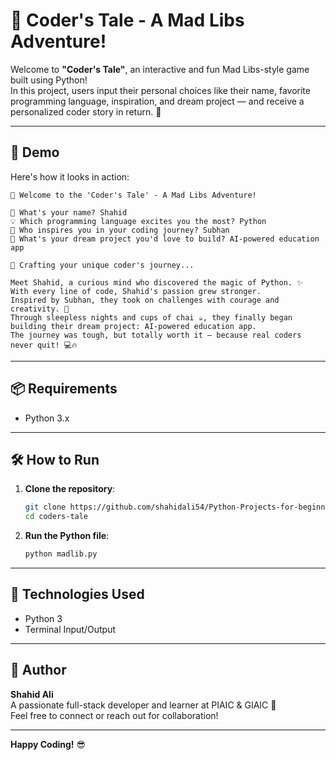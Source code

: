 # 🌟 Coder's Tale - A Mad Libs Adventure!

Welcome to **"Coder's Tale"**, an interactive and fun Mad Libs-style game built using Python!  
In this project, users input their personal choices like their name, favorite programming language, inspiration, and dream project — and receive a personalized coder story in return. 🚀

---

## 📸 Demo

Here's how it looks in action:

```
🌟 Welcome to the 'Coder's Tale' - A Mad Libs Adventure!

👤 What's your name? Shahid  
💡 Which programming language excites you the most? Python  
🌟 Who inspires you in your coding journey? Subhan  
🧠 What's your dream project you'd love to build? AI-powered education app  

📝 Crafting your unique coder's journey...

Meet Shahid, a curious mind who discovered the magic of Python. ✨  
With every line of code, Shahid's passion grew stronger.  
Inspired by Subhan, they took on challenges with courage and creativity. 💪  
Through sleepless nights and cups of chai ☕, they finally began building their dream project: AI-powered education app.  
The journey was tough, but totally worth it — because real coders never quit! 💻🔥  
```

---

## 📦 Requirements

- Python 3.x

---

## 🛠️ How to Run

1. **Clone the repository**:
   ```bash
   git clone https://github.com/shahidali54/Python-Projects-for-beginners.git
   cd coders-tale
   ```

2. **Run the Python file**:
   ```bash
   python madlib.py
   ```

---

## 🧰 Technologies Used

- Python 3
- Terminal Input/Output

---

## 🙌 Author

**Shahid Ali**  
A passionate full-stack developer and learner at PIAIC & GIAIC 🚀  
Feel free to connect or reach out for collaboration!

---



**Happy Coding!** 😎
